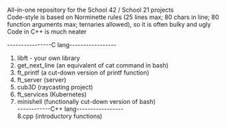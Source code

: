 All-in-one repository for the School 42 / School 21 projects <br>
Code-style is based on Norminette rules (25 lines max; 80 chars in line; 80 function arguments max; ternaries allowed), so it is often bulky and ugly <br>
Code in C++ is much neater <br>

----------------C lang-----------------
1) libft - your own library <br>
2) get_next_line (an equivalent of cat command in bash)
3) ft_printf (a cut-down version of printf function)
4) ft_server (server)
5) cub3D (raycasting project)
6) ft_services (Kubernetes)
7) minishell (functionally cut-down version of bash)<br>
------------C++ lang-----------------<br>
8.cpp (introductory functions)

